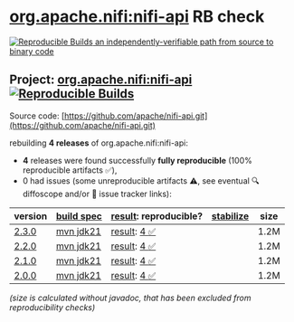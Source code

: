 [org.apache.nifi:nifi-api](https://central.sonatype.com/artifact/org.apache.nifi/nifi-api/versions) RB check
=======

[![Reproducible Builds](https://reproducible-builds.org/images/logos/rb.svg) an independently-verifiable path from source to binary code](https://reproducible-builds.org/)

## Project: [org.apache.nifi:nifi-api](https://central.sonatype.com/artifact/org.apache.nifi/nifi-api/versions) [![Reproducible Builds](https://img.shields.io/endpoint?url=https://raw.githubusercontent.com/jvm-repo-rebuild/reproducible-central/master/content/org/apache/nifi/nifi-api/badge.json)](https://github.com/jvm-repo-rebuild/reproducible-central/blob/master/content/org/apache/nifi/nifi-api/README.md)

Source code: [https://github.com/apache/nifi-api.git](https://github.com/apache/nifi-api.git)

rebuilding **4 releases** of org.apache.nifi:nifi-api:
- **4** releases were found successfully **fully reproducible** (100% reproducible artifacts :white_check_mark:),
- 0 had issues (some unreproducible artifacts :warning:, see eventual :mag: diffoscope and/or :memo: issue tracker links):

| version | [build spec](/BUILDSPEC.md) | [result](https://reproducible-builds.org/docs/jvm/): reproducible? | [stabilize](https://github.com/google/oss-rebuild/blob/main/cmd/stabilize/README.md) | size |
| -- | --------- | ------ | ------ | -- |
| [2.3.0](https://central.sonatype.com/artifact/org.apache.nifi/nifi-api/2.3.0/pom) | [mvn jdk21](nifi-api-2.3.0.buildspec) | [result](nifi-api-2.3.0.buildinfo): [4 :white_check_mark: ](nifi-api-2.3.0.buildcompare) | | 1.2M |
| [2.2.0](https://central.sonatype.com/artifact/org.apache.nifi/nifi-api/2.2.0/pom) | [mvn jdk21](nifi-api-2.2.0.buildspec) | [result](nifi-api-2.2.0.buildinfo): [4 :white_check_mark: ](nifi-api-2.2.0.buildcompare) | | 1.2M |
| [2.1.0](https://central.sonatype.com/artifact/org.apache.nifi/nifi-api/2.1.0/pom) | [mvn jdk21](nifi-api-2.1.0.buildspec) | [result](nifi-api-2.1.0.buildinfo): [4 :white_check_mark: ](nifi-api-2.1.0.buildcompare) | | 1.2M |
| [2.0.0](https://central.sonatype.com/artifact/org.apache.nifi/nifi-api/2.0.0/pom) | [mvn jdk21](nifi-api-2.0.0.buildspec) | [result](nifi-api-2.0.0.buildinfo): [4 :white_check_mark: ](nifi-api-2.0.0.buildcompare) | | 1.2M |

<i>(size is calculated without javadoc, that has been excluded from reproducibility checks)</i>
